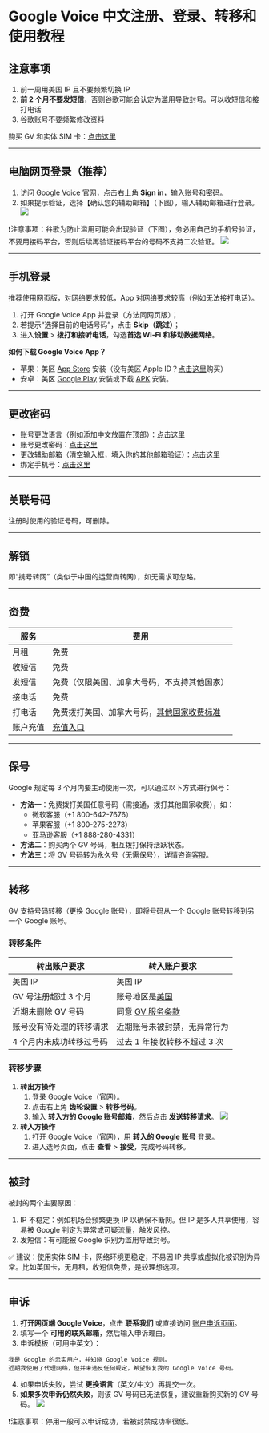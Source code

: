 # Google Voice 中文注册、登录、转移和使用教程

## 注意事项

1. 前一周用美国 IP 且不要频繁切换 IP
2. **前 2 个月不要发短信**，否则谷歌可能会认定为滥用导致封号。可以收短信和接打电话
3. 谷歌账号不要频繁修改资料

购买 GV 和实体 SIM 卡：[点击这里](https://t.me/GVStore)

---

## 电脑网页登录（推荐）

1. 访问 [Google Voice](https://voice.google.com/) 官网，点击右上角 **Sign in**，输入账号和密码。
2. 如果提示验证，选择【确认您的辅助邮箱】（下图），输入辅助邮箱进行登录。
![](https://i.imgur.com/ZSuOzOH.png)

❗注意事项：谷歌为防止滥用可能会出现验证（下图），务必用自己的手机号验证，不要用接码平台，否则后续再验证接码平台的号码不支持二次验证。
![](https://imgur.com/kHxN9nU.png)

---

## 手机登录

推荐使用网页版，对网络要求较低，App 对网络要求较高（例如无法接打电话）。

1.	打开 Google Voice App 并登录（方法同网页版）；
2.	若提示“选择目前的电话号码”，点击 **Skip（跳过）**；
3.	进入**设置** > **拨打和接听电话**，勾选**首选 Wi-Fi 和移动数据网络**。

**如何下载 Google Voice App？**

- 苹果：美区 [App Store](https://apps.apple.com/us/app/google-voice/id318698524) 安装（没有美区 Apple ID？[点击这里](https://t.me/GVStore)购买）
- 安卓：美区 [Google Play](https://play.google.com/store/apps/details?id=com.google.android.apps.googlevoice&hl=zh&gl=US) 安装或下载 [APK](https://apkpure.com/search?q=Google+Voice) 安装。

---

## 更改密码

- 账号更改语言（例如添加中文放置在顶部）：[点击这里](https://myaccount.google.com/language?gar=1)
- 账号更改密码：[点击这里](https://myaccount.google.com/signinoptions/password)
- 更改辅助邮箱（清空输入框，填入你的其他邮箱验证）：[点击这里](https://myaccount.google.com/recovery/email)
- 绑定手机号：[点击这里](https://myaccount.google.com/signinoptions/rescuephone)
  
---

## 关联号码

注册时使用的验证号码，可删除。

---


## 解锁

即“携号转网”（类似于中国的运营商转网），如无需求可忽略。

---


## 资费

| 服务 | 费用 |
|---|---|
| 月租 | 免费 |
| 收短信 | 免费 |
|发短信  | 免费（仅限美国、加拿大号码，不支持其他国家） |
| 接电话 | 免费 |
| 打电话 | 免费拨打美国、加拿大号码，[其他国家收费标准](https://voice.google.com/u/0/rates?pli=1) |
| 账户充值 | [充值入口](https://voice.google.com/u/0/billing) |

---

## 保号

Google 规定每 3 个月内要主动使用一次，可以通过以下方式进行保号：

- **方法一**：免费拨打美国任意号码（需接通，拨打其他国家收费），如：
    - 微软客服（+1 800-642-7676）
    - 苹果客服（+1 800-275-2273）
    - 亚马逊客服（+1 888-280-4331）
- **方法二**：购买两个 GV 号码，相互拨打保持活跃状态。
- **方法三**：将 GV 号码转为永久号（无需保号），详情咨询[客服](https://t.me/GVStore)。

---


## 转移

GV 支持号码转移（更换 Google 账号），即将号码从一个 Google 账号转移到另一个 Google 账号。

### 转移条件

| 转出账户要求 | 转入账户要求 |
|---|---|
|  美国 IP | 美国 IP |
|GV 号注册超过 3 个月  | 账号地区是[美国](https://policies.google.com/terms) |
| 近期未删除 GV 号码 | 同意 [GV 服务条款](https://voice.google.com) |
| 账号没有待处理的转移请求 | 近期账号未被封禁，无异常行为 |
| 4 个月内未成功转移过号码 | 过去 1 年接收转移不超过 3 次|

### 转移步骤

1. **转出方操作**
	1.	登录 Google Voice（[官网](https://voice.google.com)）。
	2.	点击右上角 **齿轮设置** > **转移号码**。
	3.	输入 **转入方的 Google 账号邮箱**，然后点击 **发送转移请求**。
![](https://i.imgur.com/b4sTmtB.png)
2. **转入方操作**
	1.	打开 Google Voice（[官网](https://voice.google.com)），用 **转入的 Google 账号** 登录。
	2.	进入选号页面，点击 **查看** > **接受**，完成号码转移。

---


## 被封

被封的两个主要原因：

1. IP 不稳定：例如机场会频繁更换 IP 以确保不断网。但 IP 是多人共享使用，容易被 Google 判定为异常或可疑流量，触发风控。
2. 发短信：有可能被 Google 识别为滥用导致封号。

✅ 建议：使用实体 SIM 卡，网络环境更稳定，不易因 IP 共享或虚拟化被识别为异常。比如英国卡，无月租，收短信免费，是较理想选项。

---

## 申诉

1.	**打开网页端 Google Voice**，点击 **联系我们** 或直接访问 [账户申诉页面](https://support.google.com/accounts/contact/suspended)。
2.	填写一个 **可用的联系邮箱**，然后输入申诉理由。
3.	申诉模板（可用中英文）：
```
我是 Google 的忠实用户，并知晓 Google Voice 规则。  
近期我使用了代理网络，但并未违反任何规定，希望恢复我的 Google Voice 号码。  
```
4.	如果申诉失败，尝试 **更换语言**（英文/中文）再提交一次。
5.	**如果多次申诉仍然失败**，则该 GV 号码已无法恢复，建议重新购买新的 GV 号码。
![](https://i.imgur.com/d8vfmvd.png)

❗注意事项：停用一般可以申诉成功，若被封禁成功率很低。
